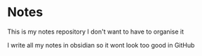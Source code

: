 # Notes

This is my notes repository I don't want to have to organise it 

I write all my notes in obsidian so it wont look too good in GitHub

